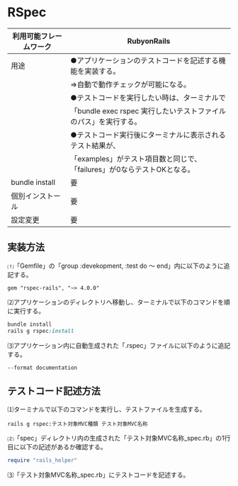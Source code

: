 # RSpec  
|利用可能フレームワーク | RubyonRails                                                   |  
|---------------------|---------------------------------------------------------------|
|用途                  |●アプリケーションのテストコードを記述する機能を実装する。          |
|                      | ⇒自動で動作チェックが可能になる。                              |
|                      | ●テストコードを実行したい時は、ターミナルで　                     |　
|                      | 「bundle exec rspec 実行したいテストファイルのパス」を実行する。 |
|                      | ●テストコード実行後にターミナルに表示されるテスト結果が、         | 
|                      | 「examples」がテスト項目数と同じで、「failures」が0ならテストOKとなる。|
|bundle install        | 要                                                           | 
|個別インストール        | 要                                                           |
|設定変更               | 要                                                           |  

## 実装方法  
⑴「Gemfile」の「group :devekopment, :test do ～ end」内に以下のように追記する。  
  ```
  gem "rspec-rails", "~> 4.0.0"
  ```  
⑵アプリケーションのディレクトリへ移動し、ターミナルで以下のコマンドを順に実行する。  
  ```ruby
  bundle install  
  rails g rspec:install
  ```  
⑶アプリケーション内に自動生成された「.rspec」ファイルに以下のように追記する。 
  ```bush
  --format documentation
  ```

## テストコード記述方法  
⑴ターミナルで以下のコマンドを実行し、テストファイルを生成する。  
  ```bush
  rails g rspec:テスト対象MVC種類 テスト対象MVC名称
  ```  
⑵「spec」ディレクトリ内の生成された「テスト対象MVC名称_spec.rb」の1行目に以下の記述があるか確認する。  
  ```ruby
  require "rails_helper"
  ```  
⑶「テスト対象MVC名称_spec.rb」にテストコードを記述する。  

